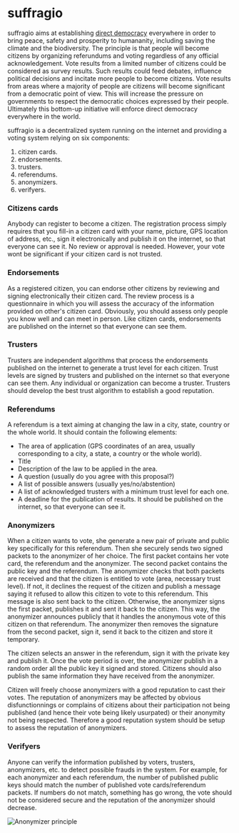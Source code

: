 # suffragio

suffragio aims at establishing [direct democracy](https://en.wikipedia.org/wiki/Direct_democracy) everywhere in order to bring peace, safety and prosperity to humananity, including saving the climate and the biodiversity.
The principle is that people will become citizens by organizing referundums and voting regardless of any official acknowledgement.
Vote results from a limited number of citizens could be considered as survey results.
Such results could feed debates, influence political decisions and incitate more people to become citizens.
Vote results from areas where a majority of people are citizens will become significant from a democratic point of view.
This will increase the pressure on governments to respect the democratic choices expressed by their people.
Ultimately this bottom-up initiative will enforce direct democracy everywhere in the world.

suffragio is a decentralized system running on the internet and providing a voting system relying on six components:

1. citizen cards.
2. endorsements.
3. trusters.
4. referendums.
5. anonymizers.
6. verifyers.

### Citizens cards

Anybody can register to become a citizen.
The registration process simply requires that you fill-in a citizen card with your name, picture, GPS location of address, etc., sign it electronically and publish it on the internet, so that everyone can see it.
No review or approval is needed.
However, your vote wont be significant if your citizen card is not trusted.

### Endorsements

As a registered citizen, you can endorse other citizens by reviewing and signing electronically their citizen card.
The review process is a questionnaire in which you will assess the accuracy of the information provided on other's citizen card.
Obviously, you should assess only people you know well and can meet in person.
Like citizen cards, endorsements are published on the internet so that everyone can see them.

### Trusters

Trusters are independent algorithms that process the endorsements published on the internet to generate a trust level for each citizen. Trust levels are signed by trusters and published on the internet so that everyone can see them.
Any individual or organization can become a truster.
Trusters should develop the best trust algorithm to establish a good reputation.

### Referendums

A referendum is a text aiming at changing the law in a city, state, country or the whole world.
It should contain the following elements:
- The area of application (GPS coordinates of an area, usually corresponding to a city, a state, a country or the whole world).
- Title
- Description of the law to be applied in the area.
- A question (usually do you agree with this proposal?)
- A list of possible answers (usually yes/no/abstention)
- A list of acknowledged trusters with a minimum trust level for each one.
- A deadline for the publication of results.
It should be published on the internet, so that everyone can see it.

### Anonymizers

When a citizen wants to vote, she generate a new pair of private and public key specifically for this referendum.
Then she securely sends two signed packets to the anonymizer of her choice.
The first packet contains her vote card, the referendum and the anonymizer.
The second packet contains the public key and the referendum.
The anonymizer checks that both packets are received and that the citizen is entitled to vote (area, necessary trust level).
If not, it declines the request of the citizen and publish a message saying it refused to allow this citizen to vote to this referendum.
This message is also sent back to the citizen.
Otherwise, the anonymizer signs the first packet, publishes it and sent it back to the citizen.
This way, the anonymizer announces publicly that it handles the anonymous vote of this citizen on that referendum.
The anonymizer then removes the signature from the second packet, sign it, send it back to the citizen and store it temporary.

The citizen selects an answer in the referendum, sign it with the private key and publish it.
Once the vote period is over, the anonymizer publish in a random order all the public key it signed and stored.
Citizens should also publish the same information they have received from the anonymizer.

Citizen will freely choose anonymizers with a good reputation to cast their votes.
The reputation of anonymizers may be affected by obvious disfunctionnings or complains of citizens about their participation not being published (and hence their vote being likely usurpated) or their anonymity not being respected.
Therefore a good reputation system should be setup to assess the reputation of anonymizers.

### Verifyers

Anyone can verify the information published by voters, trusters, anonymizers, etc. to detect possible frauds in the system.
For example, for each anonymizer and each referendum, the number of published public keys should match the number of published vote cards/referendum packets.
If numbers do not match, something has go wrong, the vote should not be considered secure and the reputation of the anonymizer should decrease.

![Anonymizer principle](https://raw.githubusercontent.com/suffragio/doc/master/vote.png "Anonymizers principle")
